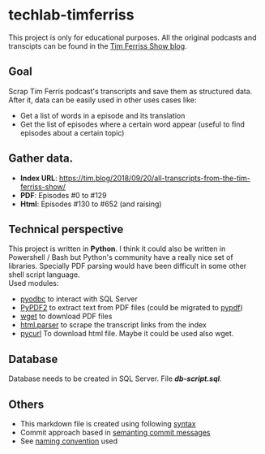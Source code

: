 # techlab-timferriss
This project is only for educational purposes. All the original podcasts and transcipts can be found in the [Tim Ferriss Show blog](https://tim.blog/).
## Goal
Scrap Tim Ferris podcast's transcripts and save them as structured data. After it, data can be easily used in other uses cases like:  
- Get a list of words in a episode and its translation 
- Get the list of episodes where a certain word appear (useful to find episodes about a certain topic)  

## Gather data.
- **Index URL**:  https://tim.blog/2018/09/20/all-transcripts-from-the-tim-ferriss-show/
- **PDF**: Episodes #0 to #129
- **Html**: Episodes #130 to #652 (and raising)

## Technical perspective
This project is written in **Python**. I think it could also be written in Powershell / Bash but Python's community have a really nice set of libraries. Specially PDF parsing would have been difficult in some other shell script language.  
Used modules:
- [pyodbc](https://github.com/mkleehammer/pyodbc/wiki) to interact with SQL Server
- [PyPDF2](https://pypi.org/project/PyPDF2/) to extract text from PDF files (could be migrated to [pypdf](https://pypi.org/project/pypdf/))
- [wget](https://pypi.org/project/wget/) to download PDF files
- [html.parser](https://docs.python.org/es/3.8/library/html.parser.html) to scrape the transcript links from the index
- [pycurl](http://pycurl.io/) To download html file. Maybe it could be used also wget.

## Database
Database needs to be created in SQL Server. File ***db-script.sql***.

## Others
- This markdown file is created using following [syntax](https://www.markdownguide.org/basic-syntax/)
- Commit approach based in [semanting commit messages](https://gist.github.com/joshbuchea/6f47e86d2510bce28f8e7f42ae84c716)
- See [naming convention](https://github.com/naming-convention/naming-convention-guides/tree/master/python) used